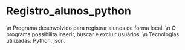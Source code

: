 # Registro_alunos_python

\n Programa desenvolvido para registrar alunos de forma local. 
\n O programa possibilita inserir, buscar e excluir usuários.
\n Tecnologias utilizadas: Python, json.
